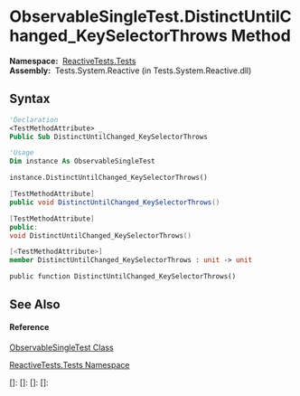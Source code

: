 # ObservableSingleTest.DistinctUntilChanged\_KeySelectorThrows Method

**Namespace:**  [ReactiveTests.Tests](ReactiveTests.Tests\ReactiveTests.Tests.md)  
**Assembly:**  Tests.System.Reactive (in Tests.System.Reactive.dll)

## Syntax

```vb
'Declaration
<TestMethodAttribute> _
Public Sub DistinctUntilChanged_KeySelectorThrows
```

```vb
'Usage
Dim instance As ObservableSingleTest

instance.DistinctUntilChanged_KeySelectorThrows()
```

```csharp
[TestMethodAttribute]
public void DistinctUntilChanged_KeySelectorThrows()
```

```c++
[TestMethodAttribute]
public:
void DistinctUntilChanged_KeySelectorThrows()
```

```fsharp
[<TestMethodAttribute>]
member DistinctUntilChanged_KeySelectorThrows : unit -> unit 
```

```jscript
public function DistinctUntilChanged_KeySelectorThrows()
```

## See Also

#### Reference

[ObservableSingleTest Class](ObservableSingleTest\ObservableSingleTest.md)

[ReactiveTests.Tests Namespace](ReactiveTests.Tests\ReactiveTests.Tests.md)

[]: 
[]: 
[]: 
[]: 